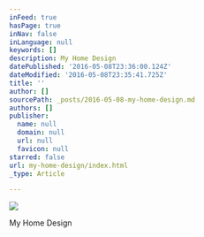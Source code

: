 ```yaml
---
inFeed: true
hasPage: true
inNav: false
inLanguage: null
keywords: []
description: My Home Design
datePublished: '2016-05-08T23:36:00.124Z'
dateModified: '2016-05-08T23:35:41.725Z'
title: ''
author: []
sourcePath: _posts/2016-05-08-my-home-design.md
authors: []
publisher:
  name: null
  domain: null
  url: null
  favicon: null
starred: false
url: my-home-design/index.html
_type: Article

---
```

![](https://the-grid-user-content.s3-us-west-2.amazonaws.com/f0c812a4-6cea-4306-99a7-84c82850b1a5.jpg)

My Home Design